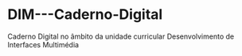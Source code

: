 # DIM---Caderno-Digital
Caderno Digital no âmbito da unidade curricular Desenvolvimento de Interfaces Multimédia
